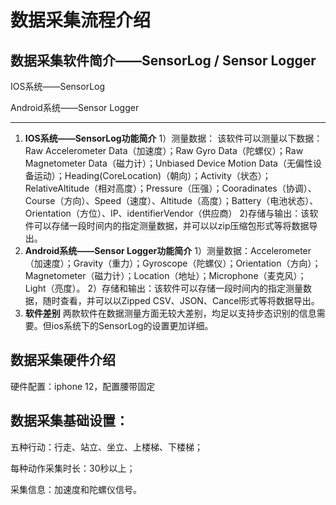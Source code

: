 # 数据采集流程介绍

## 数据采集软件简介——SensorLog / Sensor  Logger

IOS系统——SensorLog


Android系统——Sensor Logger


---


1. **IOS系统——SensorLog功能简介**
   1）测量数据：
   该软件可以测量以下数据：Raw Accelerometer Data（加速度）；Raw Gyro Data（陀螺仪）；Raw Magnetometer Data（磁力计）；Unbiased Device Motion Data（无偏性设备运动）；Heading(CoreLocation)（朝向）；Activity（状态）；RelativeAltitude（相对高度）；Pressure（压强）；Cooradinates（协调）、Course（方向）、Speed（速度）、Altitude（高度）；Battery（电池状态）、Orientation（方位）、IP、identifierVendor（供应商）
   2)存储与输出：该软件可以存储一段时间内的指定测量数据，并可以以zip压缩包形式等将数据导出。                                                                                            
2. **Android系统——Sensor Logger功能简介**
   1）测量数据：Accelerometer（加速度）；Gravity（重力）；Gyroscope（陀螺仪）；Orientation（方向）；Magnetometer（磁力计）；Location（地址）；Microphone（麦克风）；Light（亮度）。
   2）存储和输出：该软件可以存储一段时间内的指定测量数据，随时查看，并可以以Zipped CSV、JSON、Cancel形式等将数据导出。
3. **软件差别**
   两款软件在数据测量方面无较大差别，均足以支持步态识别的信息需要。但ios系统下的SensorLog的设置更加详细。

## 数据采集硬件介绍

硬件配置：iphone 12，配置腰带固定

## 数据采集基础设置：

五种行动：行走、站立、坐立、上楼梯、下楼梯；

每种动作采集时长：30秒以上；

采集信息：加速度和陀螺仪信号。
